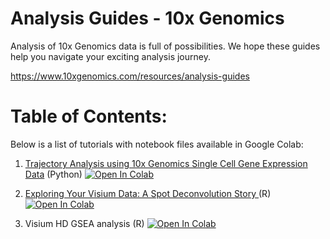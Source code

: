 # Analysis Guides - 10x Genomics

Analysis of 10x Genomics data is full of possibilities. We hope these guides help you navigate your exciting analysis journey.

https://www.10xgenomics.com/resources/analysis-guides

# Table of Contents:

Below is a list of tutorials with notebook files available in Google Colab:

1. [Trajectory Analysis using 10x Genomics Single Cell Gene Expression Data](https://www.10xgenomics.com/resources/analysis-guides/trajectory-analysis-using-10x-Genomics-single-cell-gene-expression-data) (Python) [![Open In Colab](https://colab.research.google.com/assets/colab-badge.svg)](https://colab.research.google.com/github/10XGenomics/analysis_guides/blob/main/TrajectoryAnalysisTutorial_GitHub.ipynb)

2. [Exploring Your Visium Data: A Spot Deconvolution Story
](https://colab.research.google.com/github/10XGenomics/analysis_guides/blob/main/2023_Exploring_Your_Visium_Data.ipynb) (R) [![Open In Colab](https://colab.research.google.com/assets/colab-badge.svg)](https://colab.research.google.com/github/10XGenomics/analysis_guides/blob/main/2023_Exploring_Your_Visium_Data.ipynb)

3. Visium HD GSEA analysis (R) [![Open In Colab](https://colab.research.google.com/assets/colab-badge.svg)](https://colab.research.google.com/github/10XGenomics/analysis_guides/blob/main/GSEA_of_the_colorectal_tumor_microenvironment.ipynb) 
